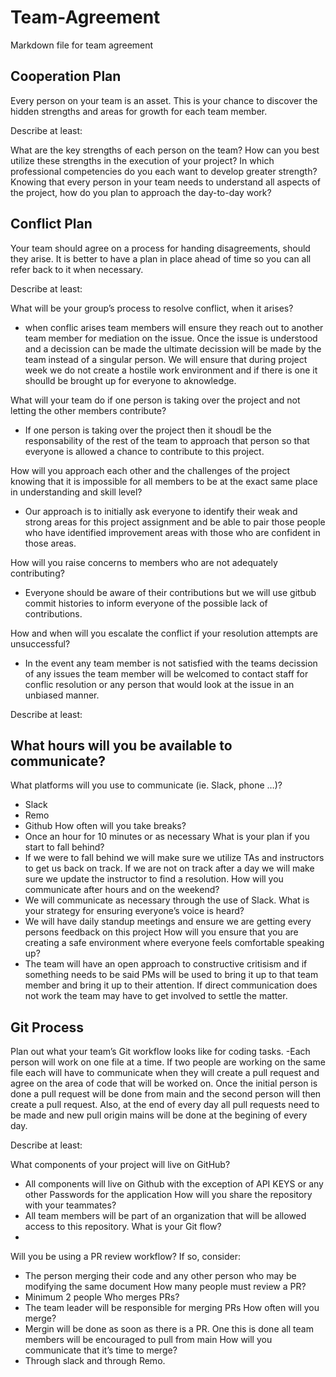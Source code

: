 # Team-Agreement
Markdown file for team agreement


## Cooperation Plan
Every person on your team is an asset. This is your chance to discover the hidden strengths and areas for growth for each team member.

Describe at least:

What are the key strengths of each person on the team?
How can you best utilize these strengths in the execution of your project?
In which professional competencies do you each want to develop greater strength?
Knowing that every person in your team needs to understand all aspects of the project, how do you plan to approach the day-to-day work?




## Conflict Plan
Your team should agree on a process for handing disagreements, should they arise. It is better to have a plan in place ahead of time so you can all refer back to it when necessary.

Describe at least:

What will be your group’s process to resolve conflict, when it arises?
- when conflic arises team members will ensure they reach out to another team member for mediation on the issue. Once the issue is understood and a decission can be made the ultimate decission will be made by the team instead of a singular person. We will ensure that during project week we do not create a hostile work environment and if there is one it shoulld be brought up for everyone to aknowledge. 

What will your team do if one person is taking over the project and not letting the other members contribute?
- If one person is taking over the project then it shoudl be the responsability of the rest of the team to approach that person so that everyone is allowed a chance to contribute to this project. 

How will you approach each other and the challenges of the project knowing that it is impossible for all members to be at the exact same place in understanding and skill level?
- Our approach is to initially ask everyone to identify their weak and strong areas for this project assignment and be able to pair those people who have identified improvement areas with those who are confident in those areas.

How will you raise concerns to members who are not adequately contributing?
- Everyone should be aware of their contributions but we will use gitbub commit histories to inform everyone of the possible lack of contributions.

How and when will you escalate the conflict if your resolution attempts are unsuccessful?
- In the event any team member is not satisfied with the teams decission of any issues the team member will be welcomed to contact staff for conflic resolution or any person that would look at the issue in an unbiased manner. 

Describe at least:

What hours will you be available to communicate?
- 
What platforms will you use to communicate (ie. Slack, phone …)?
 - Slack
 - Remo
 - Github
How often will you take breaks?
- Once an hour for 10 minutes or as necessary 
What is your plan if you start to fall behind?
- If we were to fall behind we will make sure we utilize TAs and instructors to get us back on track. If we are not on track after a day we will make sure we update the instructor to find a resolution. 
How will you communicate after hours and on the weekend?
- We will communicate as necessary through the use of Slack.
What is your strategy for ensuring everyone’s voice is heard?
- We will have daily standup meetings and ensure we are getting every persons feedback on this project
How will you ensure that you are creating a safe environment where everyone feels comfortable speaking up?
- The team will have an open approach to constructive critisism and if something needs to be said PMs will be used to bring it up to that team member and bring it up to their attention. If direct communication does not work the team may have to get involved to settle the matter. 


## Git Process
Plan out what your team’s Git workflow looks like for coding tasks.
-Each person will work on one file at a time. If two people are working on the same file each will have to communicate when they will create a pull request and agree on the area of code that will be worked on. Once the initial person is done a pull request will be done from main and the second person will then create a pull request. Also, at the end of every day all pull requests need to be made and new pull origin mains will be done at the begining of every day. 

Describe at least:

What components of your project will live on GitHub?
- All components will live on Github with the exception of API KEYS or any other Passwords for the application 
How will you share the repository with your teammates?
- All team members will be part of an organization that will be allowed access to this repository. 
What is your Git flow?
- 
Will you be using a PR review workflow? If so, consider:
- The person merging their code and any other person who may be modifying the same document 
How many people must review a PR?
- Minimum 2 people
Who merges PRs?
- The team leader will be responsible for merging PRs
How often will you merge?
- Mergin will be done as soon as there is a PR. One this is done all team members will be encouraged to pull from main
How will you communicate that it’s time to merge?
- Through slack and through Remo.
